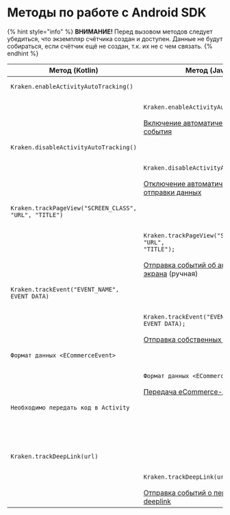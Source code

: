 # Методы по работе с Android SDK

{% hint style="info" %}
**ВНИМАНИЕ!** Перед вызовом методов следует убедиться, что экземпляр счётчика создан и доступен. Данные не будут собираться, если счётчик ещё не создан, т.к. их не с чем связать.
{% endhint %}

| Метод (Kotlin)                                                                | Метод (Java)                                                                   | Описание                                                                                                                                                                                                                                              |
| ----------------------------------------------------------------------------- | ------------------------------------------------------------------------------ | ----------------------------------------------------------------------------------------------------------------------------------------------------------------------------------------------------------------------------------------------------- |
| <pre><code>Kraken.enableActivityAutoTracking()
</code></pre>                  | <pre><code>Kraken.enableActivityAutoTracking();
</code></pre>                  | [Включение автоматической отправки события](vklyuchenie-otklyuchenie-avtomaticheskoi-otpravki-sobytiya.md)                                                                                                                                            |
| <pre><code>Kraken.disableActivityAutoTracking()
</code></pre>                 | <pre><code>Kraken.disableActivityAutoTracking();
</code></pre>                 | [Отключение автоматической отправки данных](vklyuchenie-otklyuchenie-avtomaticheskoi-otpravki-sobytiya.md)                                                                                                                                            |
| <pre><code>Kraken.trackPageView("SCREEN_CLASS", "URL", "TITLE")
</code></pre> | <pre><code>Kraken.trackPageView("SCREEN_CLASS", "URL", "TITLE");
</code></pre> | [Отправка событий об активации экрана](otpravka-sobytii-ob-aktivacii-ekrana.md) (ручная)                                                                                                                                                              |
| <pre><code>Kraken.trackEvent("EVENT_NAME", EVENT_DATA)
</code></pre>          | <pre><code>Kraken.trackEvent("EVENT_NAME", EVENT_DATA);
</code></pre>          | [Отправка собственных событий](otpravka-sobstvennykh-sobytii.md)                                                                                                                                                                                      |
| <pre><code>Формат данных &#x3C;ECommerceEvent>
</code></pre>                  | <pre><code>Формат данных &#x3C;ECommerceEvent>
</code></pre>                   | [Передача eCommerce-данных](peredacha-dannykh-elektronnoi-kommercii.md)                                                                                                                                                                               |
| <pre><code>Необходимо передать код в Activity
</code></pre>                   |                                                                                | [Передача данных в web-view](peredacha-dannykh-v-web-view.md)                                                                                                                                                                                         |
| <pre><code>Kraken.trackDeepLink(url)
</code></pre>                            | <pre><code>Kraken.trackDeepLink(url)
</code></pre>                             | [Отправка событий о переходе по deeplink](https://app.gitbook.com/o/husQjd2r8eb408YFG7wq/s/5LsUaqQZWSpKfCenP4Eg/\~/changes/73/nastroika-sbora-i-otpravki-dannykh/android-sdk/metody-po-rabote-s-android-sdk/otpravka-sobytii-o-perekhode-po-deeplink) |
